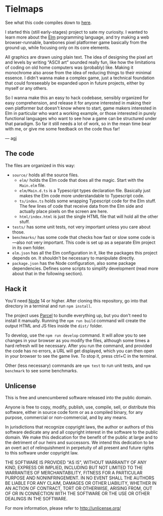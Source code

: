 # Tielmaps

See what this code compiles down to [here](https://agj.github.io/tielmaps/).

I started this (still early-stages) project to sate my curiosity. I wanted to learn more about the [Elm][elm] programming language, and try making a web browser-runnable, barebones pixel platformer game basically from the ground up, while focusing only on its core elements.

All graphics are drawn using plain text. The idea of designing the pixel art and levels by writing “ASCII art” sounded really fun, like how the limitations of coding on old home computers was (probably) like. Making it monochrome also arose from the idea of reducing things to their minimal essence. I didn't wanna make a complex game, just a technical foundation that could foreseeably be expanded upon in future projects, either by myself or any others.

So I wanna make this an easy to hack codebase, sensibly organized for easy comprehension, and release it for anyone interested in making their own platformer but doesn't know where to start, game makers interested in Elm in particular who want a working example, or those interested in purely functional languages who want to see how a game can be structured under that paradigm. So far it still needs a lot of work, so in the mean time bear with me, or give me some feedback on the code thus far!

— agj

[elm]: https://elm-lang.org/
[node]: https://nodejs.org/
[parcel]: https://parceljs.org/

## The code

The files are organized in this way:

- `source/` holds all the source files.
  - `elm/` holds the Elm code that does all the magic. Start with the `Main.elm` file.
  - `elm/Main.d.ts` is a Typescript types declaration file. Basically just makes the Elm code more understandable to Typescript code.
  - `ts/index.ts` holds some wrapping Typescript code for the Elm stuff. The few lines of code that receive data from the Elm side and actually place pixels on the screen are here.
  - `html/index.html` is just the single HTML file that will hold all the other stuff.
- `tests/` has some unit tests, not very important unless you care about those.
- `benchmarks/` has some code that checks how fast or slow some code is—also not very important. This code is set up as a separate Elm project in its own folder.
- `elm.json` has all the Elm configuration in it, like the packages this project depends on. It shouldn't be necessary to manipulate directly.
- `package.json` has the Node configuration, also some package dependencies. Defines some scripts to simplify development (read more about that in the following section).

## Hack it

You'll need [Node][node] 14 or higher. After cloning this repository, go into that directory in a terminal and run `npm install`.

The project uses [Parcel][parcel] to bundle everything up, but you don't need to install it manually. Running the `npm run build` command will create the output HTML and JS files inside the `dist/` folder.

To develop, use the `npm run develop` command. It will allow you to see changes in your browser as you modify the files, although some times a hard refresh will be necessary. After you run the command, and provided the code has no errors, a URL will get displayed, which you can then open in your browser to see the game live. To stop it, press ctrl+C in the terminal.

Other (less necessary) commands are `npm test` to run unit tests, and `npm benchmark` to see some benchmarks.

## Unlicense

This is free and unencumbered software released into the public domain.

Anyone is free to copy, modify, publish, use, compile, sell, or
distribute this software, either in source code form or as a compiled
binary, for any purpose, commercial or non-commercial, and by any
means.

In jurisdictions that recognize copyright laws, the author or authors
of this software dedicate any and all copyright interest in the
software to the public domain. We make this dedication for the benefit
of the public at large and to the detriment of our heirs and
successors. We intend this dedication to be an overt act of
relinquishment in perpetuity of all present and future rights to this
software under copyright law.

THE SOFTWARE IS PROVIDED "AS IS", WITHOUT WARRANTY OF ANY KIND,
EXPRESS OR IMPLIED, INCLUDING BUT NOT LIMITED TO THE WARRANTIES OF
MERCHANTABILITY, FITNESS FOR A PARTICULAR PURPOSE AND NONINFRINGEMENT.
IN NO EVENT SHALL THE AUTHORS BE LIABLE FOR ANY CLAIM, DAMAGES OR
OTHER LIABILITY, WHETHER IN AN ACTION OF CONTRACT, TORT OR OTHERWISE,
ARISING FROM, OUT OF OR IN CONNECTION WITH THE SOFTWARE OR THE USE OR
OTHER DEALINGS IN THE SOFTWARE.

For more information, please refer to <http://unlicense.org/>
